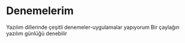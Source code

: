 # Denemelerim
 Yazılım dillerinde çeşitli denemeler-uygulamalar yapıyorum
 Bir çaylağın yazılım günlüğü denebilir
